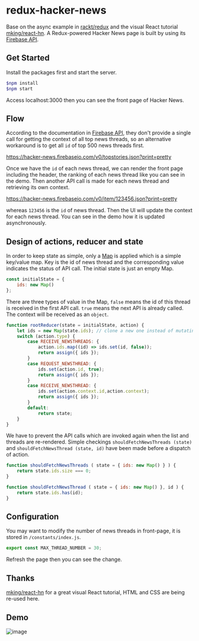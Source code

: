 redux-hacker-news
===
Base on the async example in [rackt/redux](https://github.com/rackt/redux/tree/master/examples/async) and the visual React tutorial [mking/react-hn](https://github.com/mking/react-hn).  A Redux-powered Hacker News page is built by using its [Firebase API](https://github.com/HackerNews/API).

Get Started
---
Install the packages first and start the server.
```bash
$npm install
$npm start
```
Access localhost:3000 then you can see the front page of Hacker News.

Flow
---
According to the documentation in [Firebase API](https://github.com/HackerNews/API), they don't provide a single call for getting the context of all top news threads, so an alternative workaround is to get all `id` of top 500 news threads first.

https://hacker-news.firebaseio.com/v0/topstories.json?print=pretty

Once we have the `id` of each news thread, we can render the front page including the header, the ranking of each news thread like you can see in the demo. Then another API call is made for each news thread and retrieving its own context. 

https://hacker-news.firebaseio.com/v0/item/123456.json?print=pretty

whereas `123456` is the `id` of news thread. Then the UI will update the context for each news thread. You can see in the demo how it is updated asynchronously.

Design of actions, reducer and state
---
In order to keep state as simple, only a [Map](https://developer.mozilla.org/en-US/docs/Web/JavaScript/Reference/Global_Objects/Map) is applied which is a simple key/value map. Key is the id of news thread and the corresponding value indicates the status of API call. The initial state is just an empty Map.
```javascript
const initialState = {
	ids: new Map()
};
```
There are three types of value in the Map, `false` means the id of this thread is received in the first API call. `true` means the next API is already called. The context will be received as an `object`.
```javascript
function rootReducer(state = initialState, action) {
	let ids = new Map(state.ids); // clone a new one instead of mutating
	switch (action.type) {
		case RECEIVE_NEWSTHREADS: {
			action.ids.map((id) => ids.set(id, false));
			return assign({ ids });
		}
		case REQUEST_NEWSTHREAD: {
			ids.set(action.id, true);
			return assign({ ids });
		}
		case RECEIVE_NEWSTHREAD: {
			ids.set(action.context.id,action.context);
			return assign({ ids });
		}
		default:
			return state;
	}
}
```
We have to prevent the API calls which are invoked again when the list and threads are re-rendered. Simple checkings `shouldFetchNewsThreads (state)` and `shouldFetchNewsThread (state, id)` have been made before a dispatch of action.

```javascript
function shouldFetchNewsThreads ( state = { ids: new Map() } ) {
	return state.ids.size === 0;
}

function shouldFetchNewsThread ( state = { ids: new Map() }, id ) {
	return state.ids.has(id);
}
```

Configuration
---
You may want to modify the number of news threads in front-page, it is stored in `/constants/index.js`.
```javascript
export const MAX_THREAD_NUMBER = 30;
```
Refresh the page then you can see the change.

Thanks
---
[mking/react-hn](https://github.com/mking/react-hn) for a great visual React tutorial, HTML and CSS are being re-used here.

Demo
---
![image](https://thumbs.gfycat.com/DamagedDefiantIguanodon-size_restricted.gif)